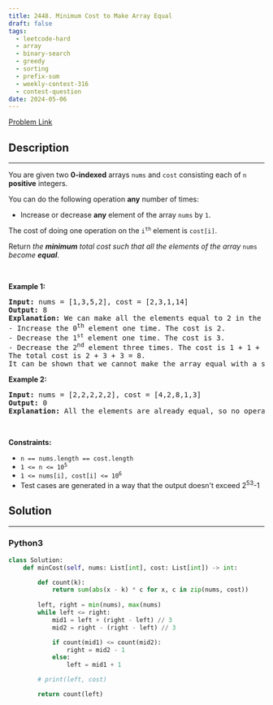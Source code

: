 ```yaml
---
title: 2448. Minimum Cost to Make Array Equal
draft: false
tags: 
  - leetcode-hard
  - array
  - binary-search
  - greedy
  - sorting
  - prefix-sum
  - weekly-contest-316
  - contest-question
date: 2024-05-06
---
```


[Problem Link](https://leetcode.com/problems/minimum-cost-to-make-array-equal/)

## Description

---
<p>You are given two <strong>0-indexed</strong> arrays <code>nums</code> and <code>cost</code> consisting each of <code>n</code> <strong>positive</strong> integers.</p>

<p>You can do the following operation <strong>any</strong> number of times:</p>

<ul>
	<li>Increase or decrease <strong>any</strong> element of the array <code>nums</code> by <code>1</code>.</li>
</ul>

<p>The cost of doing one operation on the <code>i<sup>th</sup></code> element is <code>cost[i]</code>.</p>

<p>Return <em>the <strong>minimum</strong> total cost such that all the elements of the array </em><code>nums</code><em> become <strong>equal</strong></em>.</p>

<p>&nbsp;</p>
<p><strong class="example">Example 1:</strong></p>

<pre>
<strong>Input:</strong> nums = [1,3,5,2], cost = [2,3,1,14]
<strong>Output:</strong> 8
<strong>Explanation:</strong> We can make all the elements equal to 2 in the following way:
- Increase the 0<sup>th</sup> element one time. The cost is 2.
- Decrease the 1<sup><span style="font-size: 10.8333px;">st</span></sup> element one time. The cost is 3.
- Decrease the 2<sup>nd</sup> element three times. The cost is 1 + 1 + 1 = 3.
The total cost is 2 + 3 + 3 = 8.
It can be shown that we cannot make the array equal with a smaller cost.
</pre>

<p><strong class="example">Example 2:</strong></p>

<pre>
<strong>Input:</strong> nums = [2,2,2,2,2], cost = [4,2,8,1,3]
<strong>Output:</strong> 0
<strong>Explanation:</strong> All the elements are already equal, so no operations are needed.
</pre>

<p>&nbsp;</p>
<p><strong>Constraints:</strong></p>

<ul>
	<li><code>n == nums.length == cost.length</code></li>
	<li><code>1 &lt;= n &lt;= 10<sup>5</sup></code></li>
	<li><code>1 &lt;= nums[i], cost[i] &lt;= 10<sup>6</sup></code></li>
	<li>Test cases are generated in a way that the output doesn&#39;t exceed&nbsp;2<sup>53</sup>-1</li>
</ul>


## Solution

---
### Python3
``` py title='minimum-cost-to-make-array-equal'
class Solution:
    def minCost(self, nums: List[int], cost: List[int]) -> int:

        def count(k):
            return sum(abs(x - k) * c for x, c in zip(nums, cost))
        
        left, right = min(nums), max(nums)
        while left <= right:
            mid1 = left + (right - left) // 3
            mid2 = right - (right - left) // 3

            if count(mid1) <= count(mid2):
                right = mid2 - 1
            else:
                left = mid1 + 1

        # print(left, cost)

        return count(left)
```

